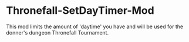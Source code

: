 # Thronefall-SetDayTimer-Mod
This mod limits the amount of 'daytime' you have and will be used for the donner's dungeon Thronefall Tournament.
